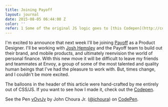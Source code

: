 ```yaml
---
title: Joining Payoff
layout: journal
date: 2015-08-05 06:44:00 Z
color: ''
refer: 1 Some of the original JS logic goes to [this Codepen](http://codepen.io/Bergability/pen/EjRRXx).
---
```


I'm excited to announce that next week I'll be joining [Payoff](https://www.payoff.com/) as a Product Designer. I'll be working with [Josh Hemsley](https://twitter.com/joshhemsley) and the Payoff team to build out their brand, and mobile products, and ultimately reenvision the world of personal finance. With this new move it will be difficult to leave my friends and teammates at Envoy, a group of some of the most talented and quality human beings that I've had the pleasure to work with. But, times change, and I couldn't be more excited.

The balloons in the header of this article were hand-crafted by me entirely out of CSS/JS. If you want to see how I made it, check out the [Codepen](http://codepen.io/jchoura/pen/vOvrJv).

<p data-height="368" data-theme-id="17605" data-slug-hash="vOvrJv" data-default-tab="result" data-user="jchoura" class='codepen'>See the Pen <a href='http://codepen.io/jchoura/pen/vOvrJv/'>vOvrJv</a> by John Choura Jr. (<a href='http://codepen.io/jchoura'>@jchoura</a>) on <a href='http://codepen.io'>CodePen</a>.</p>
<script async src="//assets.codepen.io/assets/embed/ei.js"></script>
